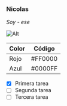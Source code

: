 ### Nicolas

*Soy -*
_ese_

![Alt](https://assets.stickpng.com/thumbs/580b57fbd9996e24bc43c05d.png)


| Color | Código |
| ----------- | ----------- |
| Rojo | #FF0000 |
| Azul | #0000FF |

- [x] Primera tarea
- [ ] Segunda tarea
- [ ] Tercera tarea
<!---
usernicolasmaya/usernicolasmaya is a ✨ special ✨ repository because its `README.md` (this file) appears on your GitHub profile.
You can click the Preview link to take a look at your changes.
--->
